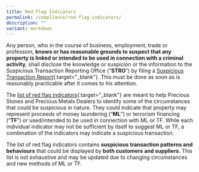```yaml
---
title: Red Flag Indicators
permalink: /compliance/red-flag-indicators/
description: ""
variant: markdown
---
```

Any person, who in the course of business, employment, trade or profession, **knows or has reasonable grounds to suspect that any property is linked or intended to be used in connection with a criminal activity**, shall disclose the knowledge or suspicion or the information to the Suspicious Transaction Reporting Office (“**STRO**”) by filing a [Suspicious Transaction Report](https://www.police.gov.sg/advisories/crime/commercial-crimes/suspicious-transaction-reporting-office){:target="_blank"}. This must be done as soon as is reasonably practicable after it comes to his attention. 

The [list of red flag indicators](/files/list%20of%20red%20flag%20indicators_20231115_v3.0.docx){:target="_blank"} are meant to help Precious Stones and Precious Metals Dealers to identify some of the circumstances that could be suspicious in nature. They could indicate that property may represent proceeds of money laundering (“**ML**”) or terrorism financing (“**TF**”) or used/intended to be used in connection with ML or TF. While each individual indicator may not be sufficient by itself to suggest ML or TF, a combination of the indicators may indicate a suspicious transaction.

The list of red flag indicators contains **suspicious transaction patterns and behaviours** that could be displayed by **both customers and suppliers**. This list is not exhaustive and may be updated due to changing circumstances and new methods of ML or TF.